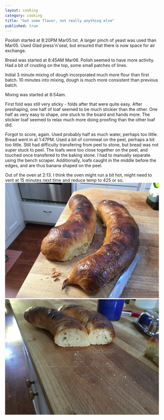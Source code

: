 ```yaml
---
layout: cooking
category: cooking
title: "Got some flavor, not really anything else"
published: true
---
```


Poolish started at 8:20PM Mar05.txt. A larger pinch of yeast was used than Mar05.
Used Glad press'n'seal, but ensured that there is now space for air exchange.

Bread was started at 8:45AM Mar06. Polish seemed to have more activity.
Had a bit of crusting on the top, some small patches of lines.

Initial 3 minute mixing of dough incorporated much more flour than first batch.
10 minutes into mixing, dough is much more consistent than previous batch.

Mixing was started at 8:54am.

First fold was still very sticky - folds after that were quite easy.
After preshaping, one half of loaf seemed to be much stickier than the other.
One half as very easy to shape, one stuck to the board and hands more.
The stickier loaf seemed to relax much more doing proofing than the other loaf did.

Forgot to score, again. Used probably half as much water, perhaps too little. Bread went in at 1:47PM.
Used a bit of cornmeal on the peel, perhaps a bit too little.
Still had difficulty transfering from peel to stone, but bread was not super stuck to peel.
The loafs were too close together on the peel, and touched once transfered to the baking stone.
I had to manually separate using the bench scraper.
Additionally, loafs caught in the middle before the edges, and are thus banana shaped on the peel.

Out of the oven at 2:13. I think the oven might run a bit hot, might need to vent at 15 minutes next time and reduce temp to 425 or so.
![Exterior just after baking](/media/images/breads/2015-03-06/IMG_0114.JPG)
![Profile view of short loaf after cooling](/media/images/breads/2015-03-06/IMG_0115.JPG)
